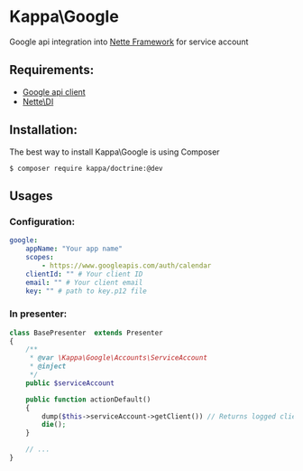 # Kappa\Google

Google api integration into [Nette Framework](http://nette.org) for service account

## Requirements:
* [Google api client](https://github.com/google/google-api-php-client)
* [Nette\DI](github.com/nette/di)

## Installation:

The best way to install Kappa\Google is using Composer

```shell
$ composer require kappa/doctrine:@dev
```

## Usages

### Configuration:
```yaml
google:
	appName: "Your app name"
	scopes:
		- https://www.googleapis.com/auth/calendar
	clientId: "" # Your client ID
	email: "" # Your client email
	key: "" # path to key.p12 file
```

### In presenter:

```php
class BasePresenter  extends Presenter
{
	/**
	 * @var \Kappa\Google\Accounts\ServiceAccount
	 * @inject
	 */
	public $serviceAccount

	public function actionDefault()
	{
		dump($this->serviceAccount->getClient()) // Returns logged client
		die();
	}

	// ...
}
```
